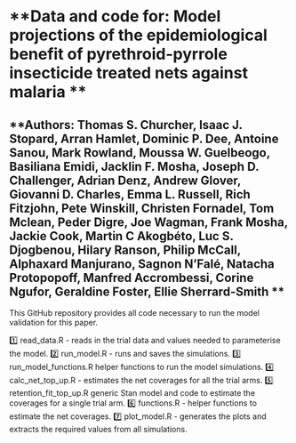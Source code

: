 # **Data and code for: Model projections of the epidemiological benefit of pyrethroid-pyrrole insecticide treated nets against malaria **
## **Authors: Thomas S. Churcher, Isaac J. Stopard, Arran Hamlet, Dominic P. Dee, Antoine Sanou, Mark Rowland, Moussa W. Guelbeogo, Basiliana Emidi, Jacklin F. Mosha, Joseph D. Challenger, Adrian Denz, Andrew Glover,  Giovanni D. Charles, Emma L. Russell, Rich Fitzjohn, Pete Winskill, Christen Fornadel, Tom Mclean, Peder Digre, Joe Wagman, Frank Mosha, Jackie Cook, Martin C Akogbéto, Luc S. Djogbenou, Hilary Ranson, Philip McCall, Alphaxard Manjurano, Sagnon N’Falé, Natacha Protopopoff, Manfred Accrombessi, Corine Ngufor, Geraldine Foster, Ellie Sherrard-Smith **

This GitHub repository provides all code necessary to run the model validation for this paper.

:one: read_data.R - reads in the trial data and values needed to parameterise the model. 
:two: run_model.R - runs and saves the simulations.
:three: run_model_functions.R helper functions to run the model simulations.
:four: calc_net_top_up.R - estimates the net coverages for all the trial arms.
:five: retention_fit_top_up.R generic Stan model and code to estimate the coverages for a single trial arm.
:six: functions.R - helper functions to estimate the net coverages.
:seven: plot_model.R - generates the plots and extracts the required values from all simulations.
